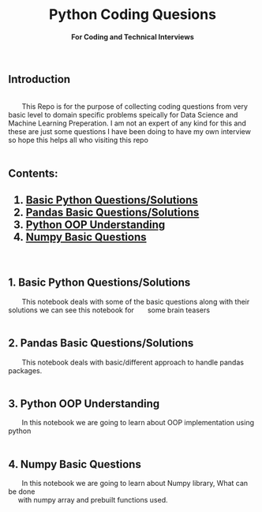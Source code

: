 <div align='center'>
    <h1> Python Coding Quesions </h1>
        <h4> For Coding and Technical Interviews </h4>

</div>

<div align='left'>
    <br>
    <h2> Introduction </h2>
    <br>
    &nbsp;&nbsp;&nbsp;&nbsp;&nbsp;&nbsp; This Repo is for the purpose of collecting coding questions from very basic level to domain specific problems speically for Data Science and Machine Learning Preperation. I am not an expert of any kind for this and these are just some questions I have been doing to have my own interview so hope this helps all who visiting this repo
</div>

<div align='left'>
    <br>
    <h2> Contents: <h2>
    <ol>
        <li><a href='Basic_Python_Questions.ipynb'> Basic Python Questions/Solutions </a></li>
        <li> <a href='Pandas_Python_Question.ipynb'> Pandas Basic Questions/Solutions </a></li>
        <li> <a href='Python_OOP_Understanding.ipynb'> Python OOP Understanding</a></li>
        <li> <a href='Numpy_Basic_Questions.ipynb'> Numpy Basic Questions</a></li>        
    </ol>
</div>

<div align='left'>
    <br>
    <h2> 1. Basic Python Questions/Solutions </h2>
    &nbsp;&nbsp;&nbsp;&nbsp;&nbsp;&nbsp; This notebook deals with some of the basic questions along with their solutions we can see this notebook for &nbsp;&nbsp;&nbsp;&nbsp;&nbsp; some brain teasers
    <br><br>
    <h2> 2. Pandas Basic Questions/Solutions </h2>
    &nbsp;&nbsp;&nbsp;&nbsp;&nbsp;&nbsp; This notebook deals with basic/different approach to handle pandas packages.
    <br><br>
    <h2> 3. Python OOP Understanding  </h2>
    &nbsp;&nbsp;&nbsp;&nbsp;&nbsp;&nbsp; 
    In this notebook we are going to learn about OOP implementation using python
    <br><br>
    <h2> 4. Numpy Basic Questions  </h2>
    &nbsp;&nbsp;&nbsp;&nbsp;&nbsp;&nbsp; 
    In this notebook we are going to learn about Numpy library, What can be done<br>&nbsp;&nbsp;&nbsp;&nbsp; with numpy array and prebuilt functions used.

</div>
